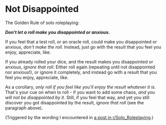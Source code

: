 # Not Disappointed

The Golden Rule of solo roleplaying:

_**Don't let a roll make you disappointed or anxious.**_

If you feel that a test roll, or an oracle roll, could make you disappointed or anxious,
_don't make the roll_.
Instead, just go with the result that you feel you enjoy, appreciate, like. 

If you already rolled your dice, and the result makes you disappointed or anxious,
_ignore that roll_.
Either roll again (repeating until not disappointed nor anxious!),
or ignore it completely, and instead go with a result that you feel you enjoy, appreciate, like.

As a corollary,
_only roll if you feel like you'll enjoy the result whatever it is_.
That's your cue on when to roll - if you want to add some chaos,
_and you will not be disappointed by it_.
Still, if you feel that way,
and yet you still discover you got disappointed by the result,
_ignore that roll_ (see the paragraph above).


(Triggered by the wording I encountered in
[a post in r/Solo_Roleplaying](https://old.reddit.com/comments/1dgu658/-/l8sq9i6/).)

